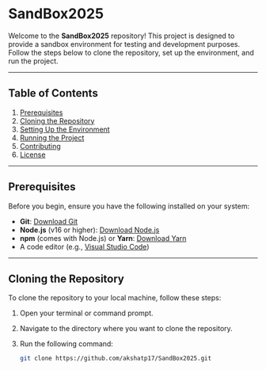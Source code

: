 # SandBox2025

Welcome to the **SandBox2025** repository! This project is designed to provide a sandbox environment for testing and development purposes. Follow the steps below to clone the repository, set up the environment, and run the project.

---

## Table of Contents

1. [Prerequisites](#prerequisites)
2. [Cloning the Repository](#cloning-the-repository)
3. [Setting Up the Environment](#setting-up-the-environment)
4. [Running the Project](#running-the-project)
5. [Contributing](#contributing)
6. [License](#license)

---

## Prerequisites

Before you begin, ensure you have the following installed on your system:

- **Git**: [Download Git](https://git-scm.com/downloads)
- **Node.js** (v16 or higher): [Download Node.js](https://nodejs.org/)
- **npm** (comes with Node.js) or **Yarn**: [Download Yarn](https://yarnpkg.com/getting-started/install)
- A code editor (e.g., [Visual Studio Code](https://code.visualstudio.com/))

---

## Cloning the Repository

To clone the repository to your local machine, follow these steps:

1. Open your terminal or command prompt.
2. Navigate to the directory where you want to clone the repository.
3. Run the following command:

   ```bash
   git clone https://github.com/akshatp17/SandBox2025.git
